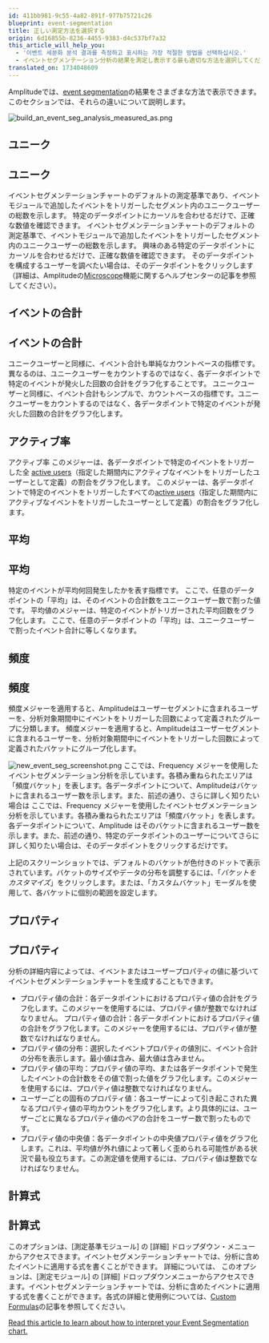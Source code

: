 ```yaml
---
id: 411bb981-9c55-4a82-891f-977b75721c26
blueprint: event-segmentation
title: 正しい測定方法を選択する
origin: 6d16855b-8236-4455-9383-d4c537bf7a32
this_article_will_help_you:
  - '이벤트 세분화 분석 결과를 측정하고 표시하는 가장 적절한 방법을 선택하십시오.'
  - イベントセグメンテーション分析の結果を測定し表示する最も適切な方法を選択してください。
translated_on: 1734048609
---
```

Amplitudeでは、[event segmentation](/docs/analytics/charts/event-segmentation/event-segmentation-build)の結果をさまざまな方法で表示できます。このセクションでは、それらの違いについて説明します。

![build_an_event_seg_analysis_measured_as.png](/docs/output/img/event-segmentation/build-an-event-seg-analysis-measured-as-png.png)
## ユニーク
## ユニーク
イベントセグメンテーションチャートのデフォルトの測定基準であり、イベントモジュールで追加したイベントをトリガーしたセグメント内のユニークユーザーの総数を示します。 特定のデータポイントにカーソルを合わせるだけで、正確な数値を確認できます。
イベントセグメンテーションチャートのデフォルトの測定基準で、イベントモジュールで追加したイベントをトリガーしたセグメント内のユニークユーザーの総数を示します。 興味のある特定のデータポイントにカーソルを合わせるだけで、正確な数値を確認できます。 そのデータポイントを構成するユーザーを調べたい場合は、そのデータポイントをクリックします（詳細は、Amplitudeの[Microscope](/docs/analytics/microscope)機能に関するヘルプセンターの記事を参照してください）。
## イベントの合計
## イベントの合計
ユニークユーザーと同様に、イベント合計も単純なカウントベースの指標です。異なるのは、ユニークユーザーをカウントするのではなく、各データポイントで特定のイベントが発火した回数の合計をグラフ化することです。
ユニークユーザーと同様に、イベント合計もシンプルで、カウントベースの指標です。ユニークユーザーをカウントするのではなく、各データポイントで特定のイベントが発火した回数の合計をグラフ化します。
## アクティブ率
アクティブ率
このメジャーは、各データポイントで特定のイベントをトリガーした全 [active users](/docs/get-started/helpful-definitions)（指定した期間内にアクティブなイベントをトリガーしたユーザーとして定義）の割合をグラフ化します。
このメジャーは、各データポイントで特定のイベントをトリガーしたすべての[active users](/docs/get-started/helpful-definitions)（指定した期間内にアクティブなイベントをトリガーしたユーザーとして定義）の割合をグラフ化します。
## 平均
## 平均
特定のイベントが平均何回発生したかを表す指標です。 ここで、任意のデータポイントの「平均」は、そのイベントの合計数をユニークユーザー数で割った値です。
平均値のメジャーは、特定のイベントがトリガーされた平均回数をグラフ化します。 ここで、任意のデータポイントの「平均」は、ユニークユーザーで割ったイベント合計に等しくなります。
## 頻度
## 頻度
頻度メジャーを適用すると、Amplitudeはユーザーセグメントに含まれるユーザーを、分析対象期間中にイベントをトリガーした回数によって定義されたグループに分類します。
頻度メジャーを適用すると、Amplitudeはユーザーセグメントに含まれるユーザーを、分析対象期間中にイベントをトリガーした回数によって定義されたバケットにグループ化します。

![new_event_seg_screenshot.png](/docs/output/img/event-segmentation/new-event-seg-screenshot-png.png)
ここでは、Frequency メジャーを使用したイベントセグメンテーション分析を示しています。各積み重ねられたエリアは「頻度バケット」を表します。各データポイントについて、Amplitudeはバケットに含まれるユーザー数を示します。また、前述の通り、さらに詳しく知りたい場合は
ここでは、Frequency メジャーを使用したイベントセグメンテーション分析を示しています。各積み重ねられたエリアは「頻度バケット」を表します。各データポイントについて、Amplitude はそのバケットに含まれるユーザー数を示します。また、前述の通り、特定のデータポイントのユーザーについてさらに詳しく知りたい場合は、そのデータポイントをクリックするだけです。

上記のスクリーンショットでは、デフォルトのバケットが色付きのドットで表示されています。バケットのサイズやデータの分布を調整するには、「*バケットをカスタマイズ*」をクリックします。または、「カスタムバケット」モーダルを使用して、各バケットに個別の範囲を設定します。
## プロパティ
## プロパティ

分析の詳細内容によっては、イベントまたはユーザープロパティの値に基づいてイベントセグメンテーションチャートを生成することもできます。
* プロパティ値の合計：各データポイントにおけるプロパティ値の合計をグラフ化します。このメジャーを使用するには、プロパティ値が整数でなければなりません。
プロパティ値の合計：各データポイントにおけるプロパティ値の合計をグラフ化します。このメジャーを使用するには、プロパティ値が整数でなければなりません。
* プロパティ値の分布：選択したイベントプロパティの値別に、イベント合計の分布を表示します。最小値は含み、最大値は含みません。
* プロパティ値の平均：プロパティ値の平均、または各データポイントで発生したイベントの合計数をその値で割った値をグラフ化します。このメジャーを使用するには、プロパティ値は整数でなければなりません。
* ユーザーごとの固有のプロパティ値：各ユーザーによって引き起こされた異なるプロパティ値の平均カウントをグラフ化します。より具体的には、ユーザーごとに異なるプロパティ値のペアの合計をユーザー数で割ったものです。
* プロパティ値の中央値：各データポイントの中央値プロパティ値をグラフ化します。これは、平均値が外れ値によって著しく歪められる可能性がある状況で最も役立ちます。この測定値を使用するには、プロパティ値は整数でなければなりません。
## 計算式
## 計算式
このオプションは、[測定基準モジュール] の [詳細] ドロップダウン・メニューからアクセスできます。イベントセグメンテーションチャートでは、分析に含めたイベントに適用する式を書くことができます。 詳細については、
このオプションは、[測定モジュール] の [詳細] ドロップダウンメニューからアクセスできます。イベントセグメンテーションチャートでは、分析に含めたイベントに適用する式を書くことができます。各式の詳細と使用例については、[Custom Formulas](/docs/analytics/charts/event-segmentation/event-segmentation-custom-formulas)の記事を参照してください。

[Read this article to learn about how to interpret your Event Segmentation chart.](/docs/analytics/charts/event-segmentation/event-segmentation-interpret-1)